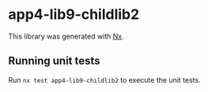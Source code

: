 # app4-lib9-childlib2

This library was generated with [Nx](https://nx.dev).

## Running unit tests

Run `nx test app4-lib9-childlib2` to execute the unit tests.
